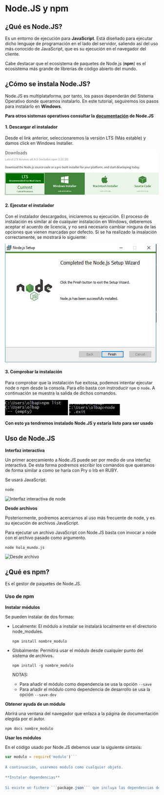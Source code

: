 # Node.JS y npm

## ¿Qué es Node.JS?

Es un entorno de ejecución para **JavaScript**. Está diseñado para ejecutar dicho
lenguaje de programación en el lado del servidor, saliendo así del uso más conocido de JavaScript,
que es su ejecución en el navegador del cliente.

Cabe destacar que el ecosistema de paquetes de Node.js (**npm**) es el ecosistema más grande de librerías de código abierto del mundo.

## ¿Cómo se instala Node.JS?

Node.JS es multiplataforma, por tanto, los pasos dependerán del Sistema Operativo donde queramos instalarlo. En este tutorial, seguiremos los pasos para instalarlo en **Windows**.

**Para otros sistemas operativos consultar la [documentación](https://nodejs.org/en/download/) de Node.JS**

#### 1. Descargar el instalador

Desde el link anterior, seleccionaremos la versión LTS (Más estable) y damos click en Windows Installer.

![Página de descarga](img/Descarga.PNG)

#### 2. Ejecutar el instalador

Con el instalador descargados, iniciaremos su ejecución. El proceso de instalación es similar al de cualquier instalación en Windows, deberemos aceptar el acuerdo de licencia, y no será necesario cambiar ninguna de las opciones que vienen marcadas por defecto. Si se ha realizado la insalación correctamente, se mostrará lo siguiente:

![Instalación exitosa](img/Installer.PNG)

#### 3. Comprobar la instalación

Para comprobar que la instalación fue exitosa, podemos intentar ejecutar node o npm desde la consola. Para ello basta con instroducir ```npm``` o  ```node```. A continuación se muestra la salida de dichos comandos.

![npm list](img/npm-list.PNG)
![node](img/node.PNG)

**Con esto ya tendremos instalado Node.JS y estaría listo para ser usado**

## Uso de Node.JS

**Interfaz interactiva**

Un primer acercamiento a Node.JS puede ser por medio de una interfaz interactiva. De esta forma podremos escribir los comandos que queramos de forma similar a como se haría con Pry o Irb en RUBY.

Se usará JavaScript.

```node ```

![Interfaz interactiva de node](img/node-interactive.PNG)

**Desde archivos**

Posteriormente, podremos acercarnos al uso más frecuente de node, y es su ejecución de archivos JavaScript.

Para ejecutar un archivo JavaScript con Node.JS basta con invocar a node con el archivo pasado como argumento.

```node hola_mundo.js```

![Desde archivo](img/hello-world.PNG)

## ¿Qué es npm?

Es el gestor de paquetes de Node.JS.

### Uso de npm

**Instalar módulos**

Se pueden instalar de dos formas:

* Localmente: El módulo a instalar se instalará localmente en el directorio node_modules.

  ```npm install nombre_modulo```

* Globalmente: Permitirá usar el módulo desde cualquier punto del sistema de archivos.

  ```npm install -g nombre_modulo```

  NOTAS:

  * Para añadir el módulo como dependencia se usa la opción ```--save```
  * Para añadir el módulo como dependencia de desarrollo se usa la opción ```--save-dev```

**Obtener ayuda de un módulo**

Abrirá una ventana del navegador que enlaza a la página de documentación elegida por el autor.

```npm docs nombre_modulo```

**Usar los módulos**

En el código usado por Node.JS debemos usar la siguiente sintaxis:

```javascript
var modulo = require('modulo')```

A continuación, usaremos modulo como cualquier objeto.

**Instalar dependencias**

Si existe un fichero ```package.json``` que incluya las dependencias del módulo, una simple invocación de ```npm install``` instalará las dependencias necesarias.
